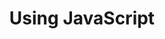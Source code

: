 ---
layout: default
title: Using JavaScript
slides:

  - title: title-page
    class: title-slide

    notes: |

      In this section we will add a JavaScript file to a web page and test that it works.

    content: |

      # Using JavaScript

      _Adding those first lines of JavaScript to your site_


  ##########


  - content: |

      ## Create a file called `site-script.js`

      This file needs to be in the same folder
      as your `index.html` and `style.css` files.

    notes: |

      You can actually name this file whatever you like, and you can also put it in a subfolder if you choose.

      Script files are commonly named after their project, so a site about Top Tomato Recipes might be called `top-tomato-recipes.js`.


  ##########


  - content: |

      ## Include the script into your `index.html`

      You need to include JavaScript files at the end of your 
      HTML `body` so that the scripts load after the HTML and CSS.

      ```html
        ...

        <script src="site-script.js"></script>

      </body>
      ```


    notes: |

      Sometimes you will see websites where the JavaSCript is loaded in the `head`.

      Although it is possible to make the JavaScript work that way, it can often result in errors when you try to use JavaScript to access or modify HTML elements which haven't yet been created when the script runs.


  ##########


  - content: |

      ## Use Chrome Developer Tools to check <br>that the file was included correctly

      In Chrome, press `Command + Option + I` to open the developer tools.
      Click the *Network* tab, refresh, and make sure `site-script.js` is listed.


  ##########


  - content: |

      ## Add a `console.log()` to check your script runs

      In `site-script.js`, add a message to yourself using `console.log()`.
      This function can display code values in the Developer Tools window.

      ```javascript
      console.log('Testing, testing, 123...');
      ```


  ##########


  - content: |

      ## Check your console output in the Developer Tools

      Open developer tools, refresh your page, and look in the **Console** tab.
      Your message should be displayed.

      If you have an error, try to understand the error and correct your code.

      {:.checkpoint}
      Hooray, I got a message with no errors!


  ##########


  - content: |

      ## Things we learned

      - Adding a JavaScript file
      - Viewing network activity
      - Logging to the console


      

---